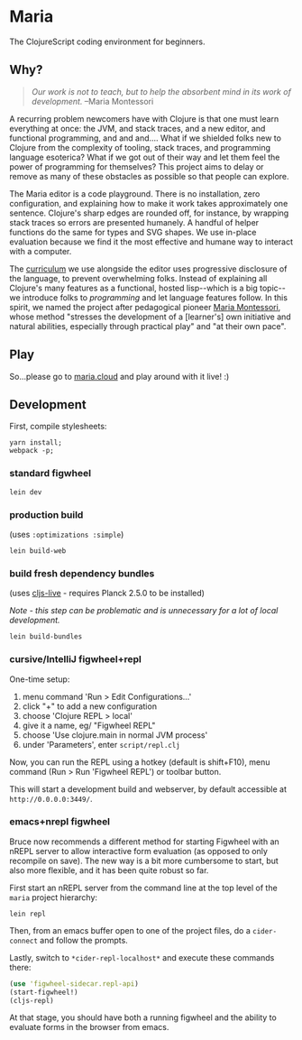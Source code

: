 # Maria

The ClojureScript coding environment for beginners.


## Why?

>*Our work is not to teach, but to help the absorbent mind in its work of development.* –Maria Montessori

A recurring problem newcomers have with Clojure is that one must learn everything at once: the JVM, and stack traces, and a new editor, and functional programming, and and and.... What if we shielded folks new to Clojure from the complexity of tooling, stack traces, and programming language esoterica? What if we got out of their way and let them feel the power of programming for themselves? This project aims to delay or remove as many of these obstacles as possible so that people can explore.

The Maria editor is a code playground. There is no installation, zero configuration, and explaining how to make it work takes approximately one sentence. Clojure's sharp edges are rounded off, for instance, by wrapping stack traces so errors are presented humanely. A handful of helper functions do the same for types and SVG shapes. We use in-place evaluation because we find it the most effective and humane way to interact with a computer.

The [curriculum](https://github.com/mhuebert/maria/blob/master/doc/pedagogy.md) we use alongside the editor uses progressive disclosure of the language, to prevent overwhelming folks. Instead of explaining all Clojure's many features as a functional, hosted lisp--which is a big topic--we introduce folks to _programming_ and let language features follow. In this spirit, we named the project after pedagogical pioneer [Maria Montessori](https://www.wikiwand.com/en/Maria_Montessori), whose method "stresses the development of a [learner's] own initiative and natural abilities, especially through practical play" and "at their own pace".


## Play

So...please go to [maria.cloud](https://maria.cloud) and play around with it live! :)


## Development

First, compile stylesheets:

```
yarn install;
webpack -p;
```

### standard figwheel

```shell
lein dev
```

### production build

(uses `:optimizations :simple`)

```shell
lein build-web
```

### build fresh dependency bundles

(uses [cljs-live](/mhuebert/cljs-live)  - requires Planck 2.5.0 to be installed)

_Note - this step can be problematic and is unnecessary for a lot of local development._

```shell
lein build-bundles
```

### cursive/IntelliJ figwheel+repl

One-time setup:

1. menu command 'Run > Edit Configurations...'
2. click "+" to add a new configuration
3. choose 'Clojure REPL > local'
5. give it a name, eg/ "Figwheel REPL"
5. choose 'Use clojure.main in normal JVM process'
6. under 'Parameters', enter `script/repl.clj`

Now, you can run the REPL using a hotkey (default is shift+F10), menu command (Run > Run 'Figwheel REPL') or toolbar button.

This will start a development build and webserver, by default accessible at `http://0.0.0.0:3449/`.

### emacs+nrepl figwheel

Bruce now recommends a different method for starting Figwheel with an
nREPL server to allow interactive form evaluation (as opposed to only
recompile on save). The new way is a bit more cumbersome to start, but
also more flexible, and it has been quite robust so far.

First start an nREPL server from the command line at the top level of
the `maria` project hierarchy:

``` shell
lein repl
```

Then, from an emacs buffer open to one of the project files, do a
`cider-connect` and follow the prompts.

Lastly, switch to `*cider-repl-localhost*` and execute these commands
there:

``` clojure
(use 'figwheel-sidecar.repl-api)
(start-figwheel!)
(cljs-repl)
```

At that stage, you should have both a running figwheel and the ability
to evaluate forms in the browser from emacs.
